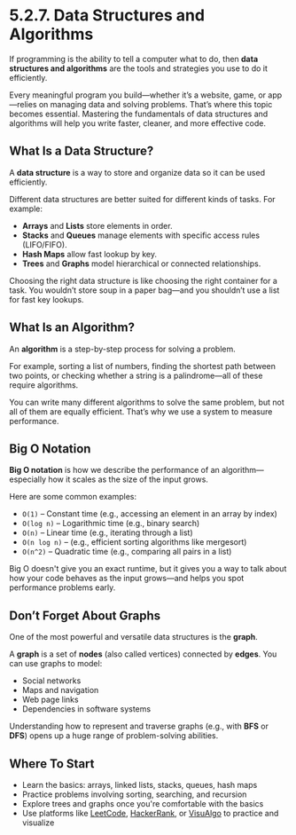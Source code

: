 # 5.2.7. Data Structures and Algorithms

If programming is the ability to tell a computer what to do, then **data structures and algorithms** are the tools and strategies you use to do it efficiently.

Every meaningful program you build—whether it’s a website, game, or app—relies on managing data and solving problems. That’s where this topic becomes essential. Mastering the fundamentals of data structures and algorithms will help you write faster, cleaner, and more effective code.

## What Is a Data Structure?

A **data structure** is a way to store and organize data so it can be used efficiently.

Different data structures are better suited for different kinds of tasks. For example:

- **Arrays** and **Lists** store elements in order.
- **Stacks** and **Queues** manage elements with specific access rules (LIFO/FIFO).
- **Hash Maps** allow fast lookup by key.
- **Trees** and **Graphs** model hierarchical or connected relationships.

Choosing the right data structure is like choosing the right container for a task. You wouldn’t store soup in a paper bag—and you shouldn’t use a list for fast key lookups.

## What Is an Algorithm?

An **algorithm** is a step-by-step process for solving a problem.

For example, sorting a list of numbers, finding the shortest path between two points, or checking whether a string is a palindrome—all of these require algorithms.

You can write many different algorithms to solve the same problem, but not all of them are equally efficient. That’s why we use a system to measure performance.

## Big O Notation

**Big O notation** is how we describe the performance of an algorithm—especially how it scales as the size of the input grows.

Here are some common examples:

- `O(1)` – Constant time (e.g., accessing an element in an array by index)
- `O(log n)` – Logarithmic time (e.g., binary search)
- `O(n)` – Linear time (e.g., iterating through a list)
- `O(n log n)` – (e.g., efficient sorting algorithms like mergesort)
- `O(n^2)` – Quadratic time (e.g., comparing all pairs in a list)

Big O doesn't give you an exact runtime, but it gives you a way to talk about how your code behaves as the input grows—and helps you spot performance problems early.

## Don’t Forget About Graphs

One of the most powerful and versatile data structures is the **graph**.

A **graph** is a set of **nodes** (also called vertices) connected by **edges**. You can use graphs to model:

- Social networks
- Maps and navigation
- Web page links
- Dependencies in software systems

Understanding how to represent and traverse graphs (e.g., with **BFS** or **DFS**) opens up a huge range of problem-solving abilities.

## Where To Start

- Learn the basics: arrays, linked lists, stacks, queues, hash maps
- Practice problems involving sorting, searching, and recursion
- Explore trees and graphs once you're comfortable with the basics
- Use platforms like [LeetCode](https://leetcode.com/), [HackerRank](https://www.hackerrank.com/), or [VisuAlgo](https://visualgo.net/) to practice and visualize
